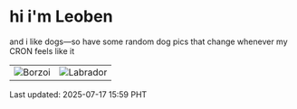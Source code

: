 # hi i'm Leoben

and i like dogs—so have some random dog pics that change whenever my CRON feels like it

|  |  |
|--------|----------|
| ![Borzoi](https://random-dog-vercel.vercel.app/api/random-borzoi?v=1752739199) | ![Labrador](https://random-dog-vercel.vercel.app/api/random-labrador?v=1752739199) |

Last updated: 2025-07-17 15:59 PHT
